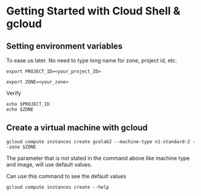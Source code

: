 # Getting Started with Cloud Shell & gcloud
## Setting environment variables
To ease us later. No need to type long name for zone, project id, etc.
```
export PROJECT_ID=<your_project_ID>
```
```
export ZONE=<your_zone>
```
Verify
```
echo $PROJECT_ID
echo $ZONE
```
## Create a virtual machine with gcloud
```
gcloud compute instances create gcelab2 --machine-type n1-standard-2 --zone $ZONE
```
The parameter that is not stated in the command above like machine type and image, will use default values.

Can use this command to see the default values
```
gcloud compute instances create --help
```
